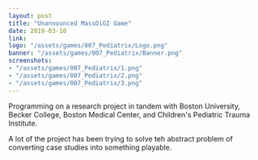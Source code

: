 ```yaml
---
layout: post
title: "Unannounced MassDiGI Game"
date: 2019-03-10
link: 
logo: "/assets/games/007_Pediatrix/Logo.png"
banner: "/assets/games/007_Pediatrix/Banner.png"
screenshots:
- "/assets/games/007_Pediatrix/1.png"
- "/assets/games/007_Pediatrix/2.png"
- "/assets/games/007_Pediatrix/3.png"
---
```


Programming on a research project in tandem with Boston University, Becker College, Boston Medical Center, and Children's Pediatric Trauma Institute. 

A lot of the project has been trying to solve teh abstract problem of converting case studies into something playable. 